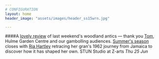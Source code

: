 ```yaml
---
# CONFIGURATION
layout: home
header_image: "assets/images/header_ss15wrn.jpg"

---
```

####A [lovely review](http://quietmandave.co.uk/2015/06/bambi-in-hulme) of last weekend's woodland antics — thank you [Tom](/current/2015-springsummer/marshman), Hulme Garden Centre and our gambolling audiences. [Summer's season](/current/2015-springsummer) closes with [Ria Hartley](/current/2015-springsummer/hartley) retracing her gran's 1962 journey from Jamaica to discover how it has shaped her own. STUN Studio at Z-arts *Thu 25 Jun*
